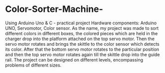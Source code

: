 # Color-Sorter-Machine-
Using Arduino Uno &amp; C - practical project
Hardware components: Arduino UNO, Servomotor, Color sensor. 
As the name, my project was made to sort different colors in different boxes, the colored pieces which are held in the charger drop into the platform attached on the top servo motor.
Then the servo motor rotates and brings the skittle to the color sensor which detects its color. After that the bottom servo motor rotates to the particular position and then the top servo motor rotates again till the skittle drop into the guide rail. The project can be designed on different levels, encompassing problems of different sizes.  
